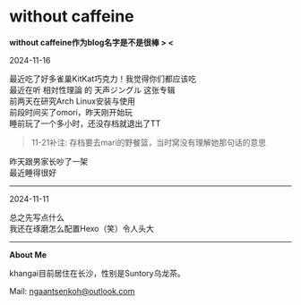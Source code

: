 # without caffeine

**without caffeine作为blog名字是不是很棒 > <**


2024-11-16

最近吃了好多雀巢KitKat巧克力！我觉得你们都应该吃  
最近在听 相対性理論 的 天声ジングル 这张专辑  
前两天在研究Arch Linux安装与使用  
前段时间买了omori，昨天刚开始玩  
睡前玩了一个多小时，还没存档就退出了TT  
> 11-21补注: 存档要去mari的野餐篮，当时窝没有理解她那句话的意思

昨天跟男家长吵了一架  
最近睡得很好

***

2024-11-11

总之先写点什么  
我还在琢磨怎么配置Hexo（笑）令人头大

***

**About Me**

khangai目前居住在长沙，性别是Suntory乌龙茶。

Mail: ngaantsenkoh@outlook.com
